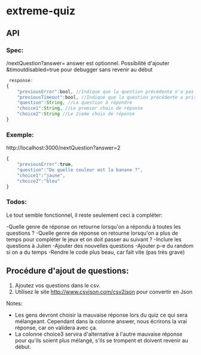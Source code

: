 # extreme-quiz

## API
### Spec:
 /nextQuestion?answer=<Int> answer est optionnel. Possibilité d'ajouter &timoutdisabled=true pour debugger sans revenir au début

```javascript
 response:
{
    "previousError":bool, //Indique que la question précédente n'a pas bien été répondue. Affichez un message au FE
    "previousTimeout":bool, //Indique que la question précédente a pris trop de temps à répondre. Affichez un message au FE.
    "question":String, //La question à répondre
    "choice1":String, //Le premier choix de réponse
    "choice2":String //Le 2ieme choix de réponse
} 
```

### Exemple:
http://localhost:3000/nextQuestion?answer=2
```javascript
{
    "previousError":true, 
    "question":"De quelle couleur est la banane ?",
    "choice1":"jaune",
    "choice2":"bleu"
}
```


### Todos:
Le tout semble fonctionnel, il reste seulement ceci à compléter:

-Quelle genre de réponse on retourne lorsqu'on a répondu à toutes les questions ?
-Quelle genre de réponse on retourne lorsqu'on a plus de temps pour compléter le jeux et on doit passer au suivant ?
-Inclure les questions à Julien
-Ajouter des nouvelles questions
-Ajouter p-e du random si on a du temps
-Rendre le code plus beau, car fait vite (pas très grave)

## Procédure d'ajout de questions:
1. Ajoutez vos questions dans le csv.
2. Utilisez le site http://www.csvjson.com/csv2json pour convertir en Json

Notes: 
* Les gens devront choisir la mauvaise réponse lors du quiz ce qui sera mélangeant. Cependant dans la colonne answer, nous écrirons la vrai réponse, car on validera avec ça.
* La colonne choice3 servira d'alternative à l'autre mauvaise réponse pour qu'ils soient plus mélangé, s'ils se trompent et doivent revenir au début.
